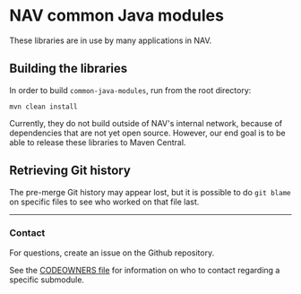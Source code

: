 # NAV common Java modules

These libraries are in use by many applications in NAV.

## Building the libraries

In order to build `common-java-modules`, run from the root directory:

```
mvn clean install
```

Currently, they do not build outside of NAV's internal network, because of dependencies that are
not yet open source. However, our end goal is to be able to release these libraries to Maven Central.

## Retrieving Git history

The pre-merge Git history may appear lost, but it is possible to do `git blame`
on specific files to see who worked on that file last.

--------

### Contact

For questions, create an issue on the Github repository.

See the [CODEOWNERS file](CODEOWNERS) for information on who to contact
regarding a specific submodule.
